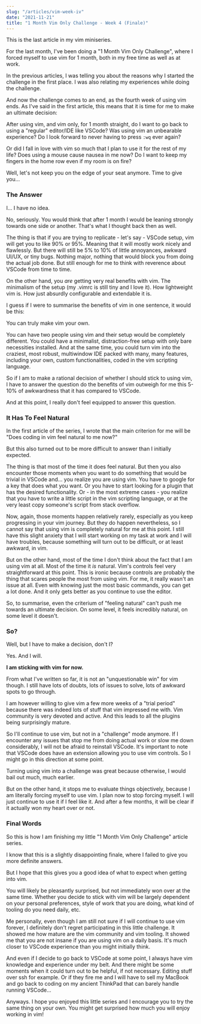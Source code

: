 ```yaml
---
slug: "/articles/vim-week-iv"
date: "2021-11-21"
title: "1 Month Vim Only Challenge - Week 4 (Finale)"
---
```


This is the last article in my vim miniseries.

For the last month, I've been doing a "1 Month Vim Only Challenge", where I forced myself to use vim for 1 month, both in my free time as well as at work.

In the previous articles, I was telling you about the reasons why I started the challenge in the first place. I was also relating my experiences while doing the challenge.

And now the challenge comes to an end, as the fourth week of using vim ends. As I've said in the first article, this means that it is time for me to make an ultimate decision:

After using vim, and vim only, for 1 month straight, do I want to go back to using a "regular" editor/IDE like VSCode? Was using vim an unbearable experience? Do I look forward to never having to press `:wq` ever again?

Or did I fall in love with vim so much that I plan to use it for the rest of my life? Does using a mouse cause nausea in me now? Do I want to keep my fingers in the home row even if my room is on fire?

Well, let's not keep you on the edge of your seat anymore. Time to give you...

### The Answer

I... I have no idea.

No, seriously. You would think that after 1 month I would be leaning strongly towards one side or another. That's what I thought back then as well.

The thing is that if you are trying to replicate - let's say - VSCode setup, vim will get you to like 90% or 95%. Meaning that it will mostly work nicely and flawlessly. But there will still be 5% to 10% of little annoyances, awkward UI/UX, or tiny bugs. Nothing major, nothing that would block you from doing the actual job done. But still enough for me to think with reverence about VSCode from time to time.

On the other hand, you *are* getting very real benefits with vim. The minimalism of the setup (my .vimrc is still tiny and I love it). How lightweight vim is. How just absurdly configurable and extendable it is. 

I guess if I were to summarise the benefits of vim in one sentence, it would be this: 

You can truly make vim your own. 

You can have two people using vim and their setup would be completely different. You could have a minimalist, distraction-free setup with only bare necessities installed. And at the same time, you could turn vim into the craziest, most robust, multiwindow IDE packed with many, many features, including your own, custom functionalities, coded in the vim scripting language.

So if I am to make a rational decision of whether I should stick to using vim, I have to answer the question do the benefits of vim outweigh for me this 5-10% of awkwardness that it has compared to VSCode.

And at this point, I really don't feel equipped to answer this question.

### It Has To Feel Natural

In the first article of the series, I wrote that the main criterion for me will be "Does coding in vim feel natural to me now?"

But this also turned out to be more difficult to answer than I initially expected.

The thing is that most of the time it does feel natural. But then you also encounter those moments when you want to do something that would be trivial in VSCode and... you realize you are using vim. You have to google for a key that does what you want. Or you have to start looking for a plugin that has the desired functionality. Or - in the most extreme cases - you realize that you have to write a little script in the vim scripting language, or at the very least copy someone's script from stack overflow.

Now, again, those moments happen relatively rarely, especially as you keep progressing in your vim journey. But they do happen nevertheless, so I cannot say that using vim is completely natural for me at this point. I still have this slight anxiety that I will start working on my task at work and I will have troubles, because something will turn out to be difficult, or at least awkward, in vim.

But on the other hand, most of the time I don't think about the fact that I am using vim at all. Most of the time it *is* natural. Vim's controls feel very straightforward at this point. This is ironic because controls are probably the thing that scares people the most from using vim. For me, it really wasn't an issue at all. Even with knowing just the most basic commands, you can get a lot done. And it only gets better as you continue to use the editor.

So, to summarise, even the criterium of "feeling natural" can't push me towards an ultimate decision. On some level, it feels incredibly natural, on some level it doesn't.

### So?

Well, but I have to make a decision, don't I?

Yes. And I will.

**I am sticking with vim for now.**

From what I've written so far, it is not an "unquestionable win" for vim though. I still have lots of doubts, lots of issues to solve, lots of awkward spots to go through.

I am however willing to give vim a few more weeks of a "trial period" because there was indeed lots of stuff that vim impressed me with. Vim community is very devoted and active. And this leads to all the plugins being surprisingly mature.

So I'll continue to use vim, but not in a "challenge" mode anymore. If I encounter any issues that stop me from doing actual work or slow me down considerably, I will not be afraid to reinstall VSCode. It's important to note that VSCode does have an extension allowing you to use vim controls. So I might go in this direction at some point.

Turning using vim into a challenge was great because otherwise, I would bail out much, much earlier.

But on the other hand, it stops me to evaluate things objectively, because I am literally forcing myself to use vim. I plan now to stop forcing myself. I will just continue to use it if I feel like it. And after a few months, it will be clear if it actually won my heart over or not.

### Final Words

So this is how I am finishing my little "1 Month Vim Only Challenge" article series.

I know that this is a slightly disappointing finale, where I failed to give you more definite answers.

But I hope that this gives you a good idea of what to expect when getting into vim.

You will likely be pleasantly surprised, but not immediately won over at the same time. Whether you decide to stick with vim will be largely dependent on your personal preferences, style of work that you are doing, what kind of tooling do you need daily, etc.

Me personally, even though I am still not sure if I will continue to use vim forever, I definitely don't regret participating in this little challenge. It showed me how mature are the vim community and vim tooling. It showed me that you are not insane if you are using vim on a daily basis. It's much closer to VSCode experience than you might initially think.

And even if I decide to go back to VSCode at some point, I always have vim knowledge and experience under my belt. And there might be some moments when it could turn out to be helpful, if not necessary. Editing stuff over ssh for example. Or if they fire me and I will have to sell my MacBook and go back to coding on my ancient ThinkPad that can barely handle running VSCode...

Anyways. I hope you enjoyed this little series and I encourage you to try the same thing on your own. You might get surprised how much you will enjoy working in vim!

